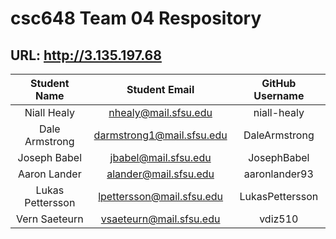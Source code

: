 # csc648 Team 04 Respository

## URL: http://3.135.197.68


| Student Name | Student Email | GitHub Username |
|    :---:     |     :---:     |     :---:       |
| Niall Healy  | nhealy@mail.sfsu.edu | niall-healy                 |
| Dale Armstrong     |   darmstrong1@mail.sfsu.edu            | DaleArmstrong                 |
| Joseph Babel     |  jbabel@mail.sfsu.edu           |  JosephBabel             |
| Aaron Lander   | alander@mail.sfsu.edu            |  aaronlander93             |
| Lukas Pettersson     |  lpettersson@mail.sfsu.edu         | LukasPettersson            |
| Vern Saeteurn | vsaeteurn@mail.sfsu.edu           |  vdiz510               |

